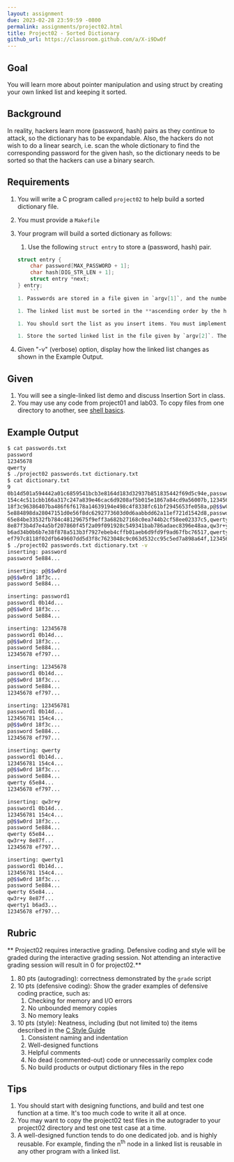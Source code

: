 ```yaml
---
layout: assignment
due: 2023-02-28 23:59:59 -0800
permalink: assignments/project02.html
title: Project02 - Sorted Dictionary
github_url: https://classroom.github.com/a/X-i9Dw0f
---
```


## Goal
You will learn more about pointer manipulation and using struct by creating your own linked list and keeping it sorted. 

## Background
In reality, hackers learn more (password, hash) pairs as they continue to attack, so the dictionary has to be expandable. Also, the hackers do not wish to do a linear search, i.e. scan the whole dictionary to find the corresponding password for the given hash, so the dictionary needs to be sorted so that the hackers can use a binary search. 

## Requirements
1. You will write a C program called `project02` to help build a sorted dictionary file.
1. You must provide a `Makefile` 
1. Your program will build a sorted dictionary as follows:
    1. Use the following `struct entry` to store a (password, hash) pair. 

    ```c
    struct entry {
        char password[MAX_PASSWORD + 1];
        char hash[DIG_STR_LEN + 1];
        struct entry *next;
    } entry;
        ```
    1. Passwords are stored in a file given in `argv[1]`, and the number of passwords in this file is unknown. In the password file, one password is stored in one line. For every password in the file, create (password, its sha256 hash), (l33t version of the password, its sha256 hash), (plus1 version of the password, its sha256 hash) pairs and add these 3 pairs as 3 nodes to a linked list. 

    1. The linked list must be sorted in the **ascending order by the hash value**. If the given (password, hash) pair exists in the linked list already, do not insert. 

    1. You should sort the list as you insert items. You must implement sorting yourself, i.e. do not use any sort functions provided in a library, e.g. C `qsort()`

    1. Store the sorted linked list in the file given by `argv[2]`. The first line of this file should be the number of pairs in the file. The subsequent lines would contain one (hash, password) pair per line, with a comma in between. 
1. Given "-v" (verbose) option, display how the linked list changes as shown in the Example Output.

## Given
1. You will see a single-linked list demo and discuss Insertion Sort in class.
1. You may use any code from project01 and lab03. To copy files from one directory to another, see [shell basics](https://github.com/usfca-cs-tools/docs/blob/main/shell-basics.md).

## Example Output

```sh
$ cat passwords.txt
password
12345678
qwerty
$ ./project02 passwords.txt dictionary.txt
$ cat dictionary.txt
9
0b14d501a594442a01c6859541bcb3e8164d183d32937b851835442f69d5c94e,password1
154c4c511cbb166a317c247a839e46cac6d9208af5b015e1867a84cd9a56007b,123456781
18f3c96386407ba486f6f6178a14639194e498c4f8338fc61bf2945653fe058a,p@$$w0rd
5e884898da28047151d0e56f8dc6292773603d0d6aabbdd62a11ef721d1542d8,password
65e84be33532fb784c48129675f9eff3a682b27168c0ea744b2cf58ee02337c5,qwerty
8e87f3b4d7e4a5bf207860f45f2a09f091928c549341bab786adaec8396e48aa,qw3r+y
b6ad34b0b6b7e38f878a513b3f7927ebeb4cffb01aeb6d9fd9f9ad67fbc76517,qwerty1
ef797c8118f02dfb649607dd5d3f8c7623048c9c063d532cc95c5ed7a898a64f,12345678
$ ./project02 passwords.txt dictionary.txt -v
inserting: password
password 5e884...

inserting: p@$$w0rd
p@$$w0rd 18f3c...
password 5e884...

inserting: password1
password1 0b14d...
p@$$w0rd 18f3c...
password 5e884...

inserting: 12345678
password1 0b14d...
p@$$w0rd 18f3c...
password 5e884...
12345678 ef797...

inserting: 12345678
password1 0b14d...
p@$$w0rd 18f3c...
password 5e884...
12345678 ef797...

inserting: 123456781
password1 0b14d...
123456781 154c4...
p@$$w0rd 18f3c...
password 5e884...
12345678 ef797...

inserting: qwerty
password1 0b14d...
123456781 154c4...
p@$$w0rd 18f3c...
password 5e884...
qwerty 65e84...
12345678 ef797...

inserting: qw3r+y
password1 0b14d...
123456781 154c4...
p@$$w0rd 18f3c...
password 5e884...
qwerty 65e84...
qw3r+y 8e87f...
12345678 ef797...

inserting: qwerty1
password1 0b14d...
123456781 154c4...
p@$$w0rd 18f3c...
password 5e884...
qwerty 65e84...
qw3r+y 8e87f...
qwerty1 b6ad3...
12345678 ef797...


```

## Rubric

** Project02 requires interactive grading. Defensive coding and style will be graded during the interactive grading session. Not attending an interactive grading session will result in 0 for project02.**

1. 80 pts (autograding): correctness demonstrated by the `grade` script
1. 10 pts (defensive coding): Show the grader examples of defensive coding practice, such as:
    1. Checking for memory and I/O errors
    1. No unbounded memory copies
    1. No memory leaks
1. 10 pts (style): Neatness, including (but not limited to) the items described in the [C Style Guide](https://github.com/usfca-cs-tools/docs/blob/main/c-style.md)
    1. Consistent naming and indentation
    1. Well-designed functions
    1. Helpful comments
    1. No dead (commented-out) code or unnecessarily complex code
    1. No build products or output dictionary files in the repo

## Tips
1. You should start with designing functions, and build and test one function at a time. It's too much code to write it all at once.
1. You may want to copy the project02 test files in the autograder to your project02 directory and test one test case at a time. 
1. A well-designed function tends to do one dedicated job. and is highly reusable. For example, finding the n<sup>th</sup> node in a linked list is reusable in any other program with a linked list.
